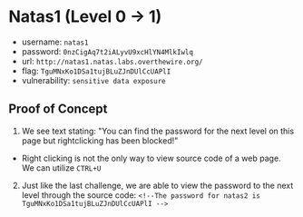 # Natas1 (Level 0 -> 1)

  * username: `natas1`
  * password: `0nzCigAq7t2iALyvU9xcHlYN4MlkIwlq`
  * url: `http://natas1.natas.labs.overthewire.org/`
  * flag: `TguMNxKo1DSa1tujBLuZJnDUlCcUAPlI`
  * vulnerability: `sensitive data exposure` 

## Proof of Concept

1. We see text stating: "You can find the password for the next level on this page but rightclicking has been blocked!"
  * Right clicking is not the only way to view source code of a web page. We can utilize `CTRL+U`
2. Just like the last challenge, we are able to view the password to the next level through the source code: `<!--The password for natas2 is TguMNxKo1DSa1tujBLuZJnDUlCcUAPlI -->`
